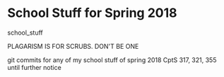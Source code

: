# School Stuff for Spring 2018
school_stuff

PLAGARISM IS FOR SCRUBS. DON'T BE ONE

git commits for any of my school stuff of spring 2018
CptS 317, 321, 355 until further notice

